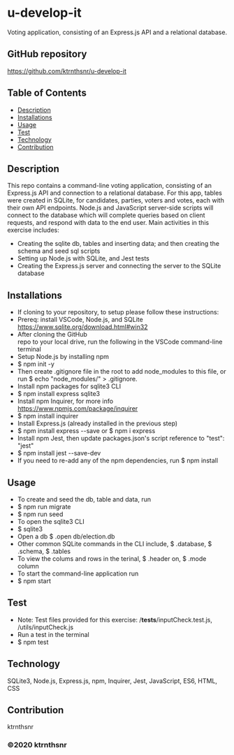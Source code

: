# u-develop-it
Voting application, consisting of an Express.js API and a relational database.

## GitHub repository
https://github.com/ktrnthsnr/u-develop-it

## Table of Contents
* [Description](#description)
* [Installations](#installations)
* [Usage](#usage)
* [Test](#test)
* [Technology](#technology)
* [Contribution](#contribution)

## Description
This repo contains a command-line voting application, consisting of an Express.js API and connection to a relational database. For this app, tables were created in SQLite, for candidates, parties, voters and votes, each with their own API endpoints. Node.js and JavaScript server-side scripts will connect to the database which will complete queries based on client requests, and respond with data to the end user. Main activities in this exercise includes:
- Creating the sqlite db, tables and inserting data; and then creating the schema and seed sql scripts
- Setting up Node.js with SQLite, and Jest tests
- Creating the Express.js server and connecting the server to the SQLite database

## Installations
- If cloning to your repository, to setup please follow these instructions:
- Prereq: install VSCode, Node.js, and SQLite https://www.sqlite.org/download.html#win32
- After cloning the GitHub repo to your local drive, run the following in the VSCode command-line terminal
- Setup Node.js by installing npm
- $ npm init -y
- Then create .gitignore file in the root to add node_modules to this file, or run $ echo "node_modules/" > .gitignore.
- Install npm packages for sqlite3 CLI
- $ npm install express sqlite3
- Install npm Inquirer, for more info https://www.npmjs.com/package/inquirer
- $ npm install inquirer
- Install Express.js (already installed in the previous step)
- $ npm install express --save or $ npm i express
- Install npm Jest, then update packages.json's script reference to "test": "jest"
- $ npm install jest --save-dev
- If you need to re-add any of the npm dependencies, run $ npm install

## Usage
- To create and seed the db, table and data, run 
- $ npm run migrate
- $ npm run seed
- To open the sqlite3 CLI
- $ sqlite3 
- Open a db $ .open db/election.db 
- Other common SQLite commands in the CLI include, $ .database, $ .schema, $ .tables
- To view the colums and rows in the terinal, $ .header on, $ .mode column
- To start the command-line application run
- $ npm start

## Test
- Note: Test files provided for this exercise: /__tests__/inputCheck.test.js, /utils/inputCheck.js
- Run a test in the terminal
- $ npm test

## Technology
SQLite3, Node.js, Express.js, npm, Inquirer, Jest, JavaScript, ES6, HTML, CSS

## Contribution
ktrnthsnr

### ©️2020 ktrnthsnr